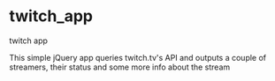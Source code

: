 # twitch_app
twitch app

This simple jQuery app queries twitch.tv's API and outputs a couple of streamers, their status and some more info about the stream

